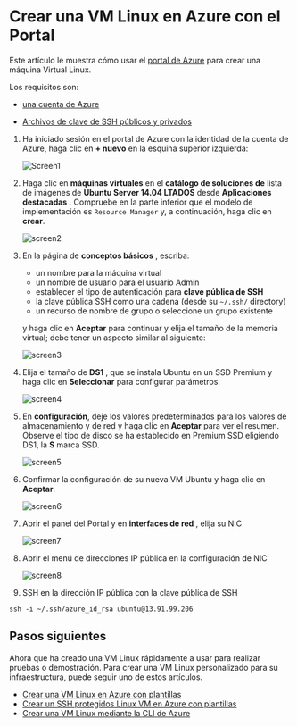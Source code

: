 <properties
    pageTitle="Crear una VM Linux con el Portal de Azure | Microsoft Azure"
    description="Crear una VM Linux con el Portal de Azure."
    services="virtual-machines-linux"
    documentationCenter=""
    authors="vlivech"
    manager="timlt"
    editor=""
    tags="azure-resource-manager"
/>

<tags
    ms.service="virtual-machines-linux"
    ms.workload="infrastructure-services"
    ms.tgt_pltfrm="vm-linux"
    ms.devlang="na"
    ms.topic="hero-article"
    ms.date="10/25/2016"
    ms.author="v-livech"
/>

# <a name="create-a-linux-vm-on-azure-using-the-portal"></a>Crear una VM Linux en Azure con el Portal


Este artículo le muestra cómo usar el [portal de Azure](https://portal.azure.com/) para crear una máquina Virtual Linux.

Los requisitos son:

- [una cuenta de Azure](https://azure.microsoft.com/pricing/free-trial/)

- [Archivos de clave de SSH públicos y privados](virtual-machines-linux-mac-create-ssh-keys.md)


1. Ha iniciado sesión en el portal de Azure con la identidad de la cuenta de Azure, haga clic en **+ nuevo** en la esquina superior izquierda:

    ![Screen1](../media/virtual-machines-linux-quick-create-portal/screen1.png)

2. Haga clic en **máquinas virtuales** en el **catálogo de soluciones de** lista de imágenes de **Ubuntu Server 14.04 LTADOS** desde **Aplicaciones destacadas** .  Compruebe en la parte inferior que el modelo de implementación es `Resource Manager` y, a continuación, haga clic en **crear**.

    ![screen2](../media/virtual-machines-linux-quick-create-portal/screen2.png)

3. En la página de **conceptos básicos** , escriba:
    - un nombre para la máquina virtual
    - un nombre de usuario para el usuario Admin
    - establecer el tipo de autenticación para **clave pública de SSH**
    - la clave pública SSH como una cadena (desde su `~/.ssh/` directory)
    - un recurso de nombre de grupo o seleccione un grupo existente

    y haga clic en **Aceptar** para continuar y elija el tamaño de la memoria virtual; debe tener un aspecto similar al siguiente:

    ![screen3](../media/virtual-machines-linux-quick-create-portal/screen3.png)

4. Elija el tamaño de **DS1** , que se instala Ubuntu en un SSD Premium y haga clic en **Seleccionar** para configurar parámetros.

    ![screen4](../media/virtual-machines-linux-quick-create-portal/screen4.png)

5. En **configuración**, deje los valores predeterminados para los valores de almacenamiento y de red y haga clic en **Aceptar** para ver el resumen.  Observe el tipo de disco se ha establecido en Premium SSD eligiendo DS1, la **S** marca SSD.

    ![screen5](../media/virtual-machines-linux-quick-create-portal/screen5.png)

6. Confirmar la configuración de su nueva VM Ubuntu y haga clic en **Aceptar**.

    ![screen6](../media/virtual-machines-linux-quick-create-portal/screen6.png)

7. Abrir el panel del Portal y en **interfaces de red** , elija su NIC

    ![screen7](../media/virtual-machines-linux-quick-create-portal/screen7.png)

8. Abrir el menú de direcciones IP pública en la configuración de NIC

    ![screen8](../media/virtual-machines-linux-quick-create-portal/screen8.png)

9. SSH en la dirección IP pública con la clave pública de SSH

```
ssh -i ~/.ssh/azure_id_rsa ubuntu@13.91.99.206
```

## <a name="next-steps"></a>Pasos siguientes

Ahora que ha creado una VM Linux rápidamente a usar para realizar pruebas o demostración. Para crear una VM Linux personalizado para su infraestructura, puede seguir uno de estos artículos.

- [Crear una VM Linux en Azure con plantillas](virtual-machines-linux-cli-deploy-templates.md)
- [Crear un SSH protegidos Linux VM en Azure con plantillas](virtual-machines-linux-create-ssh-secured-vm-from-template.md)
- [Crear una VM Linux mediante la CLI de Azure](virtual-machines-linux-create-cli-complete.md)
